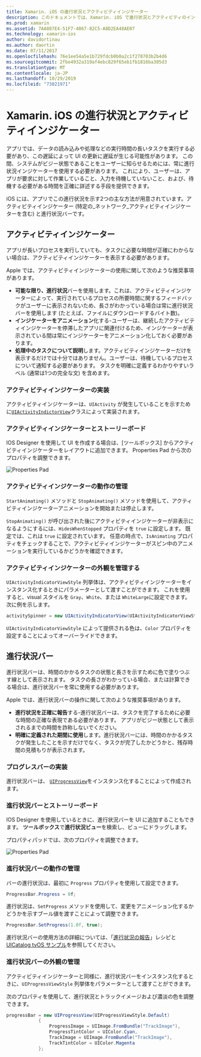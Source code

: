 ```yaml
---
title: Xamarin. iOS の進行状況とアクティビティインジケーター
description: このドキュメントでは、Xamarin. iOS で進行状況とアクティビティのインジケーターを使用する方法について説明します。 プログラムとストーリーボードの両方で使用する方法について説明します。
ms.prod: xamarin
ms.assetid: 7AA887E4-51F7-4867-82C5-A8D2EA48AE07
ms.technology: xamarin-ios
author: davidortinau
ms.author: daortin
ms.date: 07/11/2017
ms.openlocfilehash: 76e1ee54a5e1b729fdcb0b0a2c1f278703b2b4d6
ms.sourcegitcommit: 2fbe4932a319af4ebc829f65eb1fb1816ba305d3
ms.translationtype: MT
ms.contentlocale: ja-JP
ms.lasthandoff: 10/29/2019
ms.locfileid: "73021971"
---
```

# <a name="progress-and-activity-indicators-in-xamarinios"></a>Xamarin. iOS の進行状況とアクティビティインジケーター

アプリでは、データの読み込みや処理などの実行時間の長いタスクを実行する必要があり、この遅延によって UI の更新に遅延が生じる可能性があります。 この間、システムがビジー状態であることをユーザーに知らせるためには、常に進行状況インジケーターを使用する必要があります。 これにより、ユーザーは、アプリが要求に対して作業していること、入力を待機していないこと、および、待機する必要がある時間を正確に詳述する手段を提供できます。

iOS には、アプリでこの進行状況を示す2つの主な方法が用意されています。アクティビティインジケーター (特定の_ネットワーク_アクティビティインジケーターを含む) と進行状況バーです。

## <a name="activity-indicator"></a>アクティビティインジケーター

アプリが長いプロセスを実行していても、タスクに必要な時間が正確にわからない場合は、アクティビティインジケーターを表示する必要があります。

Apple では、アクティビティインジケーターの使用に関して次のような推奨事項があります。

- **可能な限り、進行状況**バーを使用します。これは、アクティビティインジケーターによって、実行されているプロセスの所要時間に関するフィードバックがユーザーに表示されないため、長さがわかっている場合は常に進行状況バーを使用します (たとえば、ファイルにダウンロードするバイト数)。
- **インジケーターをアニメーション**化する-ユーザーは、継続したアクティビティインジケーターを停滞したアプリに関連付けるため、インジケーターが表示されている間は常にインジケーターをアニメーション化しておく必要があります。
- **処理中のタスクについて説明**します。アクティビティインジケーターだけを表示するだけでは十分ではありません。ユーザーは、待機しているプロセスについて通知する必要があります。 タスクを明確に定義するわかりやすいラベル (通常は1つの完全な文) を含めます。

### <a name="implementing-an-activity-indicator"></a>アクティビティインジケーターの実装

アクティビティインジケーターは、`UIActivity` が発生していることを示すために[`UIActivityIndictorView`](xref:UIKit.UIActivityIndicatorView)クラスによって実装されます。

### <a name="activity-indicators-and-storyboards"></a>アクティビティインジケーターとストーリーボード

IOS Designer を使用して UI を作成する場合は、[ツールボックス] からアクティビティインジケーターをレイアウトに追加できます。 Properties Pad から次のプロパティを調整できます。

![Properties Pad](progress-activity-indicator-images/progress-indicator1.png)

### <a name="managing-activity-indicator-behavior"></a>アクティビティインジケーターの動作の管理

`StartAnimating()` メソッドと `StopAnimating()` メソッドを使用して、アクティビティインジケーターアニメーションを開始または停止します。

`StopAnimating()` が呼び出された後にアクティビティインジケーターが非表示になるようにするには、`HidesWhenStopped` プロパティを `true` に設定します。 既定では、これは `true` に設定されています。 任意の時点で、`IsAnimating` プロパティをチェックすることで、アクティビティインジケーターがスピン中のアニメーションを実行しているかどうかを確認できます。 

### <a name="managing-activity-indicator-appearances"></a>アクティビティインジケーターの外観を管理する

`UIActivityIndicatorViewStyle` 列挙体は、アクティビティインジケーターをインスタンス化するときにパラメーターとして渡すことができます。 これを使用すると、visual スタイルを `Gray`、`White`、または `WhiteLarge`に設定できます。次に例を示します。

```csharp
activitySpinner = new UIActivityIndicatorView(UIActivityIndicatorViewStyle.WhiteLarge);
```

`UIActivityIndicatorViewStyle` によって提供される色は、`Color` プロパティを設定することによってオーバーライドできます。

## <a name="progress-bar"></a>進行状況バー

進行状況バーは、時間のかかるタスクの状態と長さを示すために色で塗りつぶす線として表示されます。 タスクの長さがわかっている場合、または計算できる場合は、進行状況バーを常に使用する必要があります。

Apple では、進行状況バーの操作に関して次のような推奨事項があります。

- **進行状況を正確に報告**する-進行状況バーは、タスクを完了するために必要な時間の正確な表現である必要があります。 アプリがビジー状態として表示されるまでの時間を詐称しないでください。
- **明確に定義された期間に使用**します。進行状況バーには、時間のかかるタスクが発生したことを示すだけでなく、タスクが完了したかどうかと、残存時間の見積もりが表示されます。

### <a name="implementing-an-progress-bar"></a>プログレスバーの実装

進行状況バーは、 [`UIProgressView`](xref:UIKit.UIProgressView)をインスタンス化することによって作成されます。

### <a name="progress-bars-and-storyboards"></a>進行状況バーとストーリーボード

IOS Designer を使用しているときに、進行状況バーを UI に追加することもできます。 **ツールボックス**で**進行状況ビュー**を検索し、ビューにドラッグします。

プロパティパッドでは、次のプロパティを調整できます。

![Properties Pad](progress-activity-indicator-images/progress-indicator3.png)

### <a name="managing-progress-bar-behavior"></a>進行状況バーの動作の管理

バーの進行状況は、最初に `Progress` プロパティを使用して設定できます。

```csharp
ProgressBar.Progress = 0f;
```

進行状況は、`SetProgress` メソッドを使用して、変更をアニメーション化するかどうかを示すブール値を渡すことによって調整できます。

```csharp
ProgressBar.SetProgress(1.0f, true);
```

進行状況バーの使用方法の詳細については、「[進行状況の報告](https://github.com/xamarin/recipes/tree/master/Recipes/cross-platform/networking/download_progress)」レシピと[UICatalog tvOS サンプル](https://docs.microsoft.com/samples/xamarin/ios-samples/tvos-uicatalog)を参照してください。

### <a name="managing-progress-bar-appearance"></a>進行状況バーの外観の管理

アクティビティインジケーターと同様に、進行状況バーをインスタンス化するときに、`UIProgressViewStyle` 列挙体をパラメーターとして渡すことができます。

次のプロパティを使用して、進行状況とトラックイメージおよび濃淡の色を調整できます。

```csharp
progressBar = new UIProgressView(UIProgressViewStyle.Default)
            {
                ProgressImage = UIImage.FromBundle("TrackImage"),
                ProgressTintColor = UIColor.Cyan,
                TrackImage = UIImage.FromBundle("TrackImage"),
                TrackTintColor = UIColor.Magenta
            }; 
```
